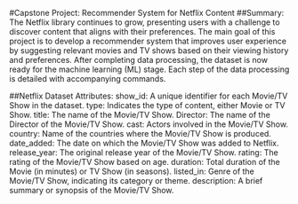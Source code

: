 #Capstone Project: Recommender System for Netflix Content
##Summary:
The Netflix library continues to grow, presenting users with a challenge to discover content that aligns with their preferences. The main goal of this project is to develop a recommender system that improves user experience by suggesting relevant movies and TV shows based on their viewing history and preferences.
After completing data processing, the dataset is now ready for the machine learning (ML) stage. Each step of the data processing is detailed with accompanying commands.

##Netflix Dataset Attributes:
show_id: A unique identifier for each Movie/TV Show in the dataset.
type: Indicates the type of content, either Movie or TV Show.
title: The name of the Movie/TV Show.
Director: The name of the Director of the Movie/TV Show.
cast: Actors involved in the Movie/TV Show.
country: Name of the countries where the Movie/TV Show is produced.
date_added: The date on which the Movie/TV Show was added to Netflix.
release_year: The original release year of the Movie/TV Show.
rating: The rating of the Movie/TV Show based on age.
duration: Total duration of the Movie (in minutes) or TV Show (in seasons).
listed_in: Genre of the Movie/TV Show, indicating its category or theme.
description: A brief summary or synopsis of the Movie/TV Show.

